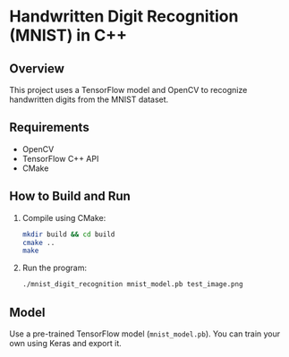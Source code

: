 # Handwritten Digit Recognition (MNIST) in C++

## Overview
This project uses a TensorFlow model and OpenCV to recognize handwritten digits from the MNIST dataset.

## Requirements
- OpenCV
- TensorFlow C++ API
- CMake

## How to Build and Run
1. Compile using CMake:
   ```bash
   mkdir build && cd build
   cmake ..
   make
   ```

2. Run the program:
   ```bash
   ./mnist_digit_recognition mnist_model.pb test_image.png
   ```

## Model
Use a pre-trained TensorFlow model (`mnist_model.pb`). You can train your own using Keras and export it.

